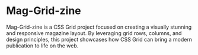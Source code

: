 # Mag-Grid-zine
Mag-Grid-zine is a CSS Grid project focused on creating a visually stunning and responsive magazine layout. By leveraging grid rows, columns, and design principles, this project showcases how CSS Grid can bring a modern publication to life on the web.
